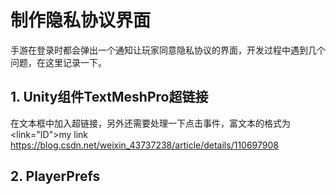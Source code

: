 # 制作隐私协议界面

手游在登录时都会弹出一个通知让玩家同意隐私协议的界面，开发过程中遇到几个问题，在这里记录一下。

## 1. Unity组件TextMeshPro超链接
在文本框中加入超链接，另外还需要处理一下点击事件，富文本的格式为      
 <link="ID">my link</link>
https://blog.csdn.net/weixin_43737238/article/details/110697908  

## 2. PlayerPrefs
